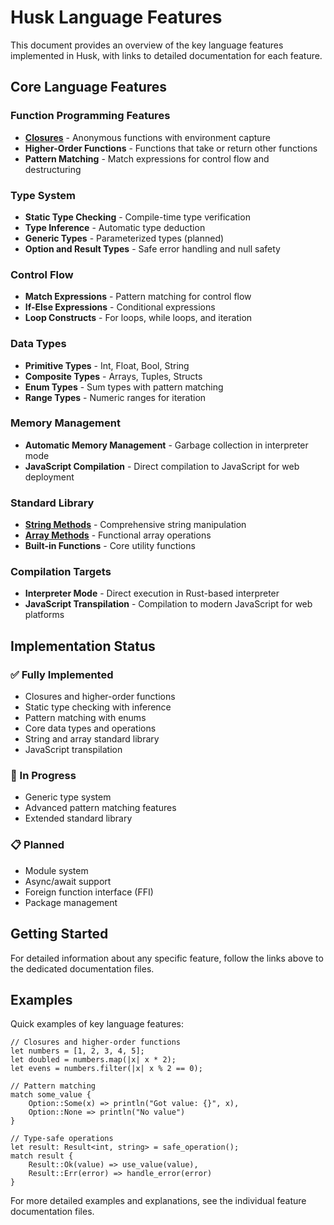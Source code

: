 # Husk Language Features

This document provides an overview of the key language features implemented in Husk, with links to detailed documentation for each feature.

## Core Language Features

### Function Programming Features

- **[Closures](language_features/CLOSURES.md)** - Anonymous functions with environment capture
- **Higher-Order Functions** - Functions that take or return other functions
- **Pattern Matching** - Match expressions for control flow and destructuring

### Type System

- **Static Type Checking** - Compile-time type verification
- **Type Inference** - Automatic type deduction
- **Generic Types** - Parameterized types (planned)
- **Option and Result Types** - Safe error handling and null safety

### Control Flow

- **Match Expressions** - Pattern matching for control flow
- **If-Else Expressions** - Conditional expressions
- **Loop Constructs** - For loops, while loops, and iteration

### Data Types

- **Primitive Types** - Int, Float, Bool, String
- **Composite Types** - Arrays, Tuples, Structs
- **Enum Types** - Sum types with pattern matching
- **Range Types** - Numeric ranges for iteration

### Memory Management

- **Automatic Memory Management** - Garbage collection in interpreter mode
- **JavaScript Compilation** - Direct compilation to JavaScript for web deployment

### Standard Library

- **[String Methods](../STANDARD_LIBRARY_PLAN.md#string-methods)** - Comprehensive string manipulation
- **[Array Methods](../STANDARD_LIBRARY_PLAN.md#array-methods)** - Functional array operations
- **Built-in Functions** - Core utility functions

### Compilation Targets

- **Interpreter Mode** - Direct execution in Rust-based interpreter
- **JavaScript Transpilation** - Compilation to modern JavaScript for web platforms

## Implementation Status

### ✅ Fully Implemented
- Closures and higher-order functions
- Static type checking with inference
- Pattern matching with enums
- Core data types and operations
- String and array standard library
- JavaScript transpilation

### 🚧 In Progress
- Generic type system
- Advanced pattern matching features
- Extended standard library

### 📋 Planned
- Module system
- Async/await support
- Foreign function interface (FFI)
- Package management

## Getting Started

For detailed information about any specific feature, follow the links above to the dedicated documentation files.

## Examples

Quick examples of key language features:

```husk
// Closures and higher-order functions
let numbers = [1, 2, 3, 4, 5];
let doubled = numbers.map(|x| x * 2);
let evens = numbers.filter(|x| x % 2 == 0);

// Pattern matching
match some_value {
    Option::Some(x) => println("Got value: {}", x),
    Option::None => println("No value")
}

// Type-safe operations
let result: Result<int, string> = safe_operation();
match result {
    Result::Ok(value) => use_value(value),
    Result::Err(error) => handle_error(error)
}
```

For more detailed examples and explanations, see the individual feature documentation files.